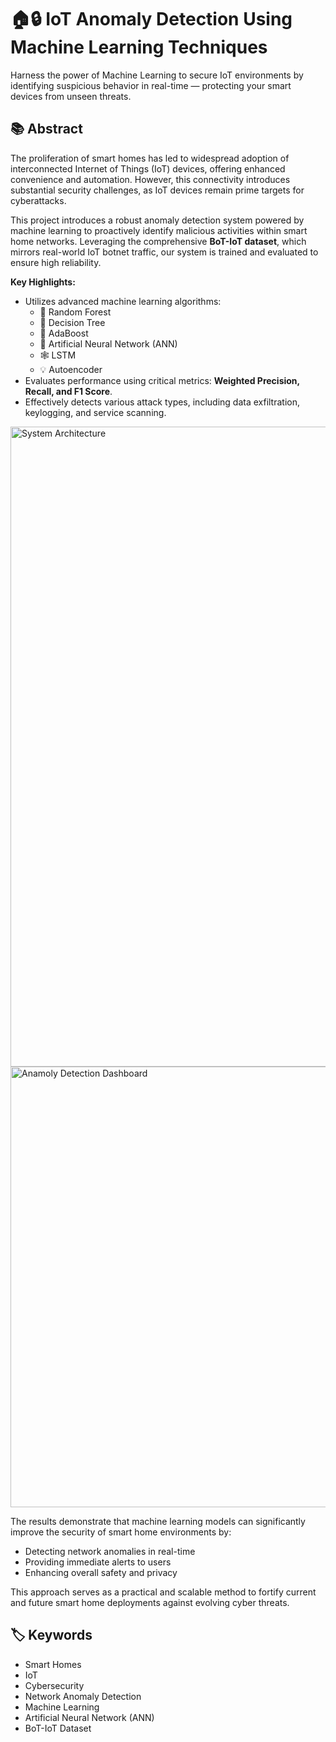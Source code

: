 # 🏠🔒 IoT Anomaly Detection Using Machine Learning Techniques

Harness the power of Machine Learning to secure IoT environments by identifying suspicious behavior in real-time — protecting your smart devices from unseen threats.


## 📚 Abstract

The proliferation of smart homes has led to widespread adoption of interconnected Internet of Things (IoT) devices, offering enhanced convenience and automation. However, this connectivity introduces substantial security challenges, as IoT devices remain prime targets for cyberattacks. 

This project introduces a robust anomaly detection system powered by machine learning to proactively identify malicious activities within smart home networks. Leveraging the comprehensive **BoT-IoT dataset**, which mirrors real-world IoT botnet traffic, our system is trained and evaluated to ensure high reliability.

**Key Highlights:**
- Utilizes advanced machine learning algorithms:
  - 🌳 Random Forest
  - 🌲 Decision Tree
  - 🚀 AdaBoost
  - 🧠 Artificial Neural Network (ANN)
  - 🕸️ LSTM
  - 💡 Autoencoder
- Evaluates performance using critical metrics: **Weighted Precision, Recall, and F1 Score**.
- Effectively detects various attack types, including data exfiltration, keylogging, and service scanning.

<img width="1536" height="1024" alt="System Architecture" src="https://github.com/user-attachments/assets/0286e964-fdaf-451b-bbc3-c57cf7ba0803" />

<img width="1055" height="705" alt="Anamoly Detection Dashboard" src="https://github.com/user-attachments/assets/1ebcd285-6603-4e2a-9113-2ef9ee1db846" />



The results demonstrate that machine learning models can significantly improve the security of smart home environments by:
- Detecting network anomalies in real-time
- Providing immediate alerts to users 
- Enhancing overall safety and privacy

This approach serves as a practical and scalable method to fortify current and future smart home deployments against evolving cyber threats.



## 🏷️ Keywords

- Smart Homes
- IoT
- Cybersecurity
- Network Anomaly Detection
- Machine Learning
- Artificial Neural Network (ANN)
- BoT-IoT Dataset


